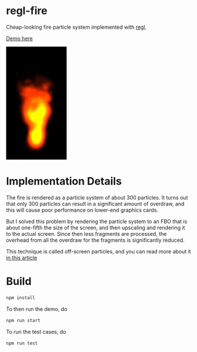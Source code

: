 # regl-fire

Cheap-looking fire particle system implemented with [regl](https://github.com/mikolalysenko/regl).

[Demo here](https://erkaman.github.io/regl-fire/fire.html)

![Animated](images/fire.gif)

# Implementation Details

The fire is rendered as a particle system of about 300 particles. It
turns out that only 300 particles can result in a significant amount of
overdraw, and this will cause poor performance on lower-end graphics
cards.

But I solved this problem by rendering the particle system to an FBO
that is about one-fifth the size of the screen, and then upscaling and
rendering it to the actual screen. Since then less fragments are
processed, the overhead from all the overdraw for the fragments is
significantly reduced.

This technique is called off-screen particles, and you can read more
about it [in this article](http://http.developer.nvidia.com/GPUGems3/gpugems3_ch23.html)

# Build

```bash
npm install
```

To then run the demo, do

```bash
npm run start
```

To run the test cases, do

```bash
npm run test
```
